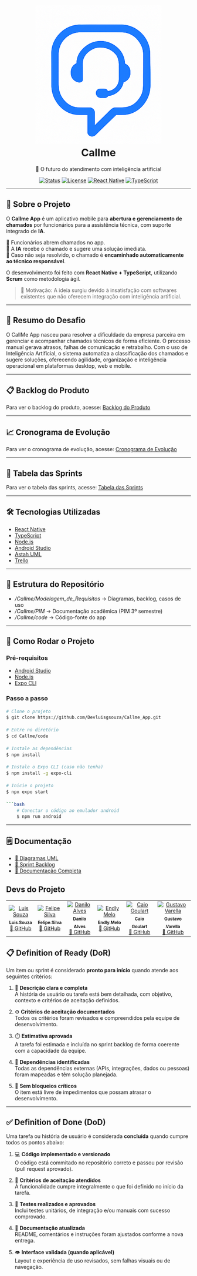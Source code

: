 <h1 align="center">
  <img src='https://github.com/Devluisgsouza/Projeto_Academico/blob/main/src/img/icone.icon.png'>
  <br>
  Callme
</h1>

<p align="center">🚀 O futuro do atendimento com inteligência artificial</p>

<div align="center">

[![Status](https://img.shields.io/badge/status-em%20desenvolvimento-yellow)]()
[![License](https://img.shields.io/badge/license-MIT-green)]()
[![React Native](https://img.shields.io/badge/React%20Native-0.72-blue)]()
[![TypeScript](https://img.shields.io/badge/TypeScript-✓-3178C6)]()

</div>

---

## 📖 Sobre o Projeto  

O **Callme App** é um aplicativo mobile para **abertura e gerenciamento de chamados** por funcionários para a assistência técnica, com suporte integrado de **IA**.  

🔹 Funcionários abrem chamados no app.  
🔹 A **IA** recebe o chamado e sugere uma solução imediata.  
🔹 Caso não seja resolvido, o chamado é **encaminhado automaticamente ao técnico responsável**.  

O desenvolvimento foi feito com **React Native + TypeScript**, utilizando **Scrum** como metodologia ágil.

> 🎯 Motivação: A ideia surgiu devido à insatisfação com softwares existentes que não oferecem integração com inteligência artificial.  

---
## 🧠 Resumo do Desafio

O CallMe App nasceu para resolver a dificuldade da empresa parceira em gerenciar e acompanhar chamados técnicos de forma eficiente. O processo manual gerava atrasos, falhas de comunicação e retrabalho.
Com o uso de Inteligência Artificial, o sistema automatiza a classificação dos chamados e sugere soluções, oferecendo agilidade, organização e inteligência operacional em plataformas desktop, web e mobile.

---


##  📋 Backlog do Produto
Para ver o backlog do produto, acesse: [Backlog do Produto](https://github.com/Devluisgsouza/Backlog-Produto)

---
## 📈 Cronograma de Evolução
Para ver o cronograma de evolução, acesse: [Cronograma de Evolução](https://github.com/Devluisgsouza/Cronograma-Evolucao/blob/main/README.md)

---
## 📅 Tabela das Sprints
Para ver o tabela das sprints, acesse: [Tabela das Sprints](https://github.com/Devluisgsouza/Tabela-Sprints)

---

## 🛠️ Tecnologias Utilizadas  

- [React Native](https://reactnative.dev/)  
- [TypeScript](https://www.typescriptlang.org/)  
- [Node.js](https://nodejs.org/pt)  
- [Android Studio](https://developer.android.com/studio)  
- [Astah UML](https://astah.net/products/astah-uml/)  
- [Trello](https://trello.com/)  

---

## 📂 Estrutura do Repositório  

- */Callme/Modelagem_de_Requisitos* → Diagramas, backlog, casos de uso  
- */Callme/PIM* → Documentação acadêmica (PIM 3º semestre)  
- */Callme/code* → Código-fonte do app  



---

## 🚀 Como Rodar o Projeto  

### Pré-requisitos  
- [Android Studio](https://developer.android.com/studio)  
- [Node.js](https://nodejs.org/pt)  
- [Expo CLI](https://expo.dev/)  

### Passo a passo  

```bash
# Clone o projeto
$ git clone https://github.com/Devluisgsouza/Callme_App.git 

# Entre no diretório
$ cd Callme/code

# Instale as dependências
$ npm install

# Instale o Expo CLI (caso não tenha)
$ npm install -g expo-cli

# Inicie o projeto
$ npx expo start

```bash
    # Conectar o código ao emulador android
    $ npm run android
```

---

## 🗒 Documentação  

- [📌 Diagramas UML](https://github.com/Devluisgsouza/Projeto_Academico/blob/main/Diagramas_UML.asta)
- [📌 Sprint Backlog](https://github.com/TheVarella/Sprint-1-Egydio/blob/main/AtividadeEgydio/AtividadeEgydio-main/Callme/Modelagem_de_Requisitos/Sprints_Backlog.docx)
- [📌 Documentação Completa](https://github.com/TheVarella/Sprint-1-Egydio/blob/main/AtividadeEgydio/AtividadeEgydio-main/Callme/PIM/PIM%203%20SEMESTRE.doc)  



## Devs do Projeto

<table> <tr> <td align="center"> <a href="https://github.com/Devluisgsouza"> <img src="https://avatars.githubusercontent.com/u/175893858?v=4" width="100px;" alt="Luis Souza"/> <br /> <sub><b>Luis Souza</b></sub> </a> <br /> <a href="https://github.com/Devluisgsouza">🔗 GitHub </a> </td> <td align="center"> <a href="https://github.com/Felipe00702"> <img src="https://avatars.githubusercontent.com/u/205240478?v=4" width="100px;" alt="Felipe Silva"/> <br /> <sub><b>Felipe Silva</b></sub> </a> <br /> <a href="https://github.com/Felipe00702">🔗 GitHub</a> </td> <td align="center"> <a href="https://github.com/Nilo40"> <img src="https://avatars.githubusercontent.com/u/112767071?v=4" width="100px;" alt="Danilo Alves"/> <br /> <sub><b>Danilo Alves</b></sub> </a> <br /> <a href="https://github.com/Nilo40">🔗 GitHub</a> </td> <td align="center"> <a href="https://github.com/endlymelo"> <img src="https://avatars.githubusercontent.com/u/202872646?v=4" width="100px;" alt="Endly Melo"/> <br /> <sub><b>Endly Melo</b></sub> </a> <br /> <a href="https://github.com/endlymelo">🔗 GitHub</a> </td> <td align="center"> <a href="https://github.com/caiogoulart1"> <img src="https://avatars.githubusercontent.com/u/205272622?v=4" width="100px;" alt="Caio Goulart"/> <br /> <sub><b>Caio Goulart</b></sub> </a> <br /> <a href="https://github.com/caiogoulart1">🔗 GitHub</a> </td> <td align="center"> <a href="https://github.com/TheVarella"> <img src="https://avatars.githubusercontent.com/u/95414997?v=4" width="100px;" alt="Gustavo Varella"/> <br /> <sub><b>Gustavo Varella</b></sub> </a> <br /> <a href="https://github.com/TheVarella">🔗 GitHub</a> </tr> </table>


## 📋 Definition of Ready (DoR)

Um item ou sprint é considerado **pronto para início** quando atende aos seguintes critérios:

1. 🧾 **Descrição clara e completa**  
   A história de usuário ou tarefa está bem detalhada, com objetivo, contexto e critérios de aceitação definidos.

2. ⚙️ **Critérios de aceitação documentados**  
   Todos os critérios foram revisados e compreendidos pela equipe de desenvolvimento.

3. ⏱️ **Estimativa aprovada**  
   A tarefa foi estimada e incluída no sprint backlog de forma coerente com a capacidade da equipe.

4. 🔗 **Dependências identificadas**  
   Todas as dependências externas (APIs, integrações, dados ou pessoas) foram mapeadas e têm solução planejada.

5. 🚫 **Sem bloqueios críticos**  
   O item está livre de impedimentos que possam atrasar o desenvolvimento.

---

## ✅ Definition of Done (DoD)

Uma tarefa ou história de usuário é considerada **concluída** quando cumpre todos os pontos abaixo:

1. 💻 **Código implementado e versionado**  
   O código está commitado no repositório correto e passou por revisão (pull request aprovado).

2. 🧠 **Critérios de aceitação atendidos**  
   A funcionalidade cumpre integralmente o que foi definido no início da tarefa.

3. 🧪 **Testes realizados e aprovados**  
   Inclui testes unitários, de integração e/ou manuais com sucesso comprovado.

4. 🧾 **Documentação atualizada**  
   README, comentários e instruções foram ajustados conforme a nova entrega.

5. 👁️ **Interface validada (quando aplicável)**  
   Layout e experiência de uso revisados, sem falhas visuais ou de navegação.
